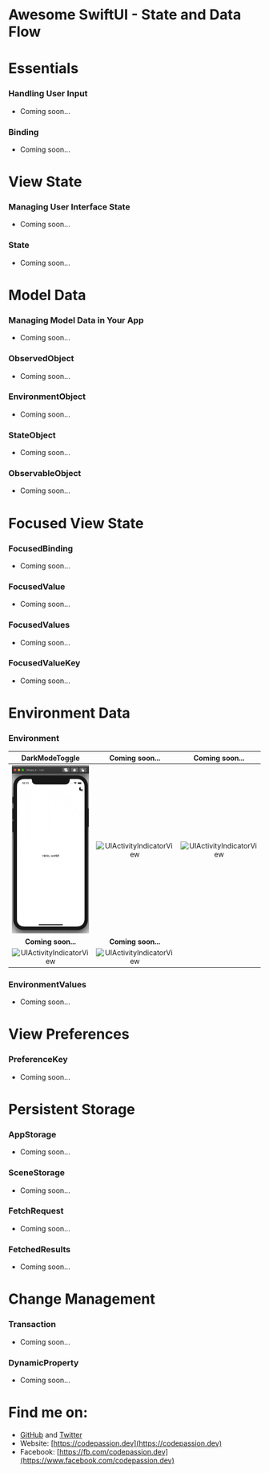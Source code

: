 # Awesome SwiftUI - State and Data Flow

# Essentials

### Handling User Input

- Coming soon...

### Binding

- Coming soon...

# View State

### Managing User Interface State

- Coming soon...

### State

- Coming soon...

# Model Data

### Managing Model Data in Your App

- Coming soon...

### ObservedObject

- Coming soon...

### EnvironmentObject

- Coming soon...

### StateObject

- Coming soon...

### ObservableObject

- Coming soon...

# Focused View State

### FocusedBinding

- Coming soon...

### FocusedValue

- Coming soon...

### FocusedValues

- Coming soon...

### FocusedValueKey

- Coming soon...

# Environment Data

### Environment

**DarkModeToggle** | **Coming soon...**     | **Coming soon...**
:--:|:--:|:--:|
[![Shape](preview/DarkModeToggle.gif)](https://github.com/CodePassion-dev/awesome-swiftui/blob/master/data-and-events/state-and-data-flow/environment-data/DarkModeToggle.swift) | ![UIActivityIndicatorView](preview/UIActivityIndicatorView.gif) | ![UIActivityIndicatorView](preview/UIActivityIndicatorView.gif)
**Coming soon...** | **Coming soon...**
![UIActivityIndicatorView](preview/UIActivityIndicatorView.gif) | ![UIActivityIndicatorView](preview/UIActivityIndicatorView.gif) |

### EnvironmentValues

- Coming soon...

# View Preferences

### PreferenceKey

- Coming soon...

# Persistent Storage

### AppStorage

- Coming soon...

### SceneStorage

- Coming soon...

### FetchRequest

- Coming soon...

### FetchedResults

- Coming soon...

# Change Management

### Transaction

- Coming soon...

### DynamicProperty

- Coming soon...

# Find me on:

- [GitHub](https://github.com/duonghominhhuy) and [Twitter](https://twitter.com/duonghominhhuy)
- Website: [https://codepassion.dev](https://codepassion.dev)
- Facebook: [https://fb.com/codepassion.dev](https://www.facebook.com/codepassion.dev)


